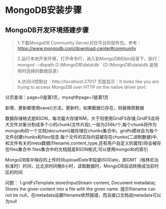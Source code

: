 # MongoDB安装步骤
## MongoDB开发环境搭建步骤
> 1.下载MongoDB Community Server对应平台的软件包，参考：https://www.mongodb.com/download-center#community 

> 2.运行本地开发环境，打开命令行，进入到MongoDB的bin目录下，执行：
mongod --dbpath D:\MongoDB\data\db （D:\MongoDB\data\db 是按照时选择的数据目录）

> 4.访问UI控制台：http://localhost:27017 
页面显示：It looks like you are trying to access MongoDB over HTTP on the native driver port.

分页查询：page=0是第1页，mysql中page=1是第1页

新增、更新都使用save()方法，更新时，如果数据已存在，则替换原数据

数据存储格式是BSON，每次最大存储16M，大于则使用GridFS存储,GridFS会将大文件对象分割成多个小的chunk(文件片段),一般为256k/个,每个chunk将作为mongodb的一个文档(document)被存储在chunks集合中。gridfs模块会为每个文件创建chunks和files信息.每个文件的实际内容被存在chunks(二进制数据)中,和文件有关的meta数据(filename,content_type,还有用户自定义的属性)将会被存在files集合中.files集合中的文档就是BSON格式,可以使用mongodb的索引

MongoDB库中保存的上传时间uploadDate字段是ISODate，即GMT（格林尼治标准时）时间，比北京时间晚8小时，读取数据时，MongoDB自动转换成当前时区的时间

问题：
1.gridFsTemplate.store(InputStream content, Document metadata);
Stores the given content into a file with the given name.
提示filename can not be null，在metadata设置filename依然报错，而且接口文档说metadata可以为null
